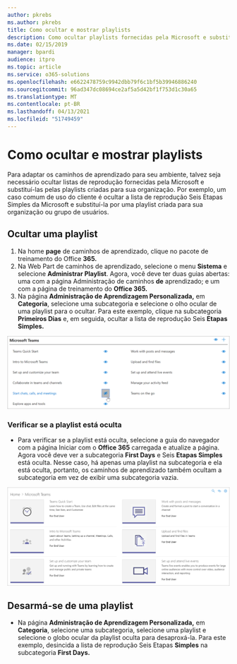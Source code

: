 ```yaml
---
author: pkrebs
ms.author: pkrebs
title: Como ocultar e mostrar playlists
description: Como ocultar playlists fornecidas pela Microsoft e substituí-las por playlists criadas para sua organização.
ms.date: 02/15/2019
manager: bpardi
audience: itpro
ms.topic: article
ms.service: o365-solutions
ms.openlocfilehash: e6622478759c9942dbb79f6c1bf5b39946886240
ms.sourcegitcommit: 96ad347dc08694ce2af5a5d42bf1f753d1c30a65
ms.translationtype: MT
ms.contentlocale: pt-BR
ms.lasthandoff: 04/13/2021
ms.locfileid: "51749459"
---
```

# <a name="how-to-hide-and-show-playlists"></a>Como ocultar e mostrar playlists

Para adaptar os caminhos de aprendizado para seu ambiente, talvez seja necessário ocultar listas de reprodução fornecidas pela Microsoft e substituí-las pelas playlists criadas para sua organização. Por exemplo, um caso comum de uso do cliente é ocultar a lista de reprodução Seis Etapas Simples da Microsoft e substituí-la por uma playlist criada para sua organização ou grupo de usuários. 

## <a name="hide-a-playlist"></a>Ocultar uma playlist

1. Na home **page** de caminhos de aprendizado, clique no pacote de treinamento do Office **365.**
2. Na Web Part de caminhos de aprendizado, selecione o menu **Sistema** e selecione **Administrar Playlist**. Agora, você deve ter duas guias abertas: uma com a página Administração de caminhos **de** aprendizado; e um com a página de treinamento do **Office 365.** 
3. Na página **Administração de Aprendizagem Personalizada,** em **Categoria**, selecione uma subcategoria e selecione o olho ocular de uma playlist para o ocultar. Para este exemplo, clique na subcategoria **Primeiros Dias** e, em seguida, ocultar a lista de reprodução Seis **Etapas Simples.**  

![Guia Navegador mostrando a página Iniciar com o Office 365](cg-hideplaylist.png)

### <a name="verify-the-playlist-is-hidden"></a>Verificar se a playlist está oculta
- Para verificar se a playlist está oculta, selecione a guia do navegador com a página Iniciar com o **Office 365** carregada e atualize a página. Agora você deve ver a subcategoria **First Days** e Seis **Etapas Simples** está oculta. Nesse caso, há apenas uma playlist na subcategoria e ela está oculta, portanto, os caminhos de aprendizado também ocultam a subcategoria em vez de exibir uma subcategoria vazia. 

![Browser showing Get Started with Office 365 page refreshed](cg-hideplaylistrefresh.png)

## <a name="unhide-a-playlist"></a>Desarmá-se de uma playlist

- Na página **Administração de Aprendizagem Personalizada,** em **Categoria**, selecione uma subcategoria, selecione uma playlist e selecione o globo ocular da playlist oculta para desaproxá-la. Para este exemplo, desincida a lista de reprodução Seis Etapas **Simples** na subcategoria **First Days.**  

